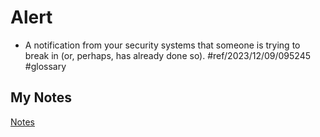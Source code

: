 # Alert
- A notification from your security systems that someone is trying to break in (or, perhaps, has already done so). #ref/2023/12/09/095245  #glossary 
## My Notes
[Notes](mynotes/alert-notes.md)
